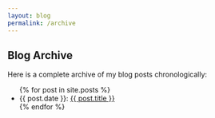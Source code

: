 ```yaml
---
layout: blog
permalink: /archive
---
```


## Blog Archive

Here is a complete archive of my blog posts chronologically:
<ul>
  {% for post in site.posts %}
    <li>
      {{ post.date }}: <a href="{{ post.url }}">{{ post.title }}</a>
    </li>
  {% endfor %}
</ul>

